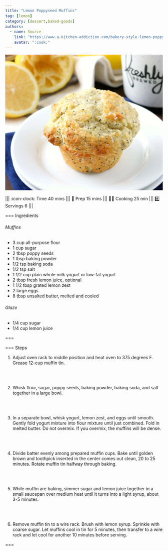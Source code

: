 ```yaml
---
title: "Lemon Poppyseed Muffins"
tag: [lemon]
category: [dessert,baked-goods]
authors:
  - name: Source
    link: "https://www.a-kitchen-addiction.com/bakery-style-lemon-poppy-seed-muffins/"
    avatar: ":cook:"
---
```


![](img/lemon-poppyseed-muffins.jpg)

||| :icon-clock: Time
40 mins
||| :knife: Prep
15 mins
||| :cook: Cooking
25 min
||| :hash: Servings
6
|||

=== Ingredients

###### Muffins
- 3 cup all-purpose flour
- 1 cup sugar
- 2 tbsp poppy seeds
- 1 tbsp baking powder
- 1/2 tsp baking soda
- 1/2 tsp salt
- 1 1/2 cup plain whole milk yogurt or low-fat yogurt
- 2 tbsp fresh lemon juice, optional
- 1 1/2 tbsp grated lemon zest
- 2 large eggs
- 8 tbsp unsalted butter, melted and cooled

###### Glaze
- 1/4 cup sugar
- 1/4 cup lemon juice 

===

=== Steps

1. Adjust oven rack to middle position and heat oven to 375 degrees F. Grease 12-cup muffin tin.
<br>
<br>

2. Whisk flour, sugar, poppy seeds, baking powder, baking soda, and salt together in a large bowl.
<br>
<br>

3. In a separate bowl, whisk yogurt, lemon zest, and eggs until smooth. Gently fold yogurt mixture into flour mixture until just combined. Fold in melted butter. Do not overmix. If you overmix, the muffins will be dense.
<br>
<br>

4. Divide batter evenly among prepared muffin cups. Bake until golden brown and toothpick inserted in the center comes out clean, 20 to 25 minutes. Rotate muffin tin halfway through baking.
<br>
<br>

5. While muffin are baking, simmer sugar and lemon juice together in a small saucepan over medium heat until it turns into a light syrup, about 3-5 minutes.
<br>
<br>

6. Remove muffin tin to a wire rack. Brush with lemon syrup. Sprinkle with coarse sugar. Let muffins cool in tin for 5 minutes, then transfer to a wire rack and let cool for another 10 minutes before serving.

===
